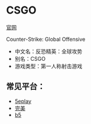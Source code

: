<html>

<head>
    <title>changshi</title>
</head>

<body>
    <h1>CSGO</h1><a href="https://www.csgo.com.cn">官网</a>
    <p>Counter-Strike: Global Offensive</p>
    <ul>
        <li>中文名：反恐精英：全球攻势</li>
        <li>别名：CSGO</li>
        <li>游戏类型：第一人称射击游戏</li>
    </ul>
    <h2>常见平台：</h2>
    <ul>
        <LI><a href="https://arena.5eplay.com/download">5eplay</a>
        <li><a href="https://pvp.wanmei.com/">完美</a></li>
        <li><a href="https://www.b5.plus/">b5</a></li>
    </ul>

</body>

</html>
